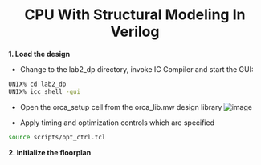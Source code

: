 
<div align="center">

<h1>CPU With Structural Modeling In Verilog</h1>
</div>


**1. Load the design** 

- Change to the lab2_dp directory, invoke IC Compiler and start the GUI:
```bash
UNIX% cd lab2_dp
UNIX% icc_shell -gui
```
- Open the orca_setup cell from the orca_lib.mw design library
![image](https://github.com/trong420/icc/assets/90754954/b4ba1cbf-77b9-462c-8fff-39ea39cea014)

- Apply timing and optimization controls which are specified

```bash
source scripts/opt_ctrl.tcl
```


**2. Initialize the floorplan** 


